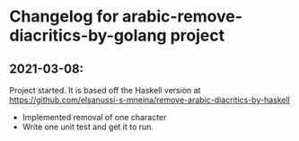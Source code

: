 # Changelog for arabic-remove-diacritics-by-golang project

## 2021-03-08:
Project started. It is based off the Haskell version at https://github.com/elsanussi-s-mneina/remove-arabic-diacritics-by-haskell
- Implemented removal of one character
- Write one unit test and get it to run.